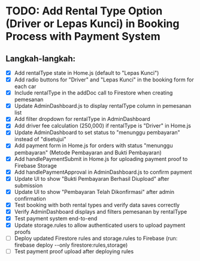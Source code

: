 # TODO: Add Rental Type Option (Driver or Lepas Kunci) in Booking Process with Payment System

## Langkah-langkah:
- [x] Add rentalType state in Home.js (default to "Lepas Kunci")
- [x] Add radio buttons for "Driver" and "Lepas Kunci" in the booking form for each car
- [x] Include rentalType in the addDoc call to Firestore when creating pemesanan
- [x] Update AdminDashboard.js to display rentalType column in pemesanan list
- [x] Add filter dropdown for rentalType in AdminDashboard
- [x] Add driver fee calculation (250,000) if rentalType is "Driver" in Home.js
- [x] Update AdminDashboard to set status to "menunggu pembayaran" instead of "disetujui"
- [x] Add payment form in Home.js for orders with status "menunggu pembayaran" (Metode Pembayaran and Bukti Pembayaran)
- [x] Add handlePaymentSubmit in Home.js for uploading payment proof to Firebase Storage
- [x] Add handlePaymentApproval in AdminDashboard.js to confirm payment
- [x] Update UI to show "Bukti Pembayaran Berhasil Diupload" after submission
- [x] Update UI to show "Pembayaran Telah Dikonfirmasi" after admin confirmation
- [x] Test booking with both rental types and verify data saves correctly
- [x] Verify AdminDashboard displays and filters pemesanan by rentalType
- [x] Test payment system end-to-end
- [x] Update storage.rules to allow authenticated users to upload payment proofs
- [ ] Deploy updated Firestore rules and storage.rules to Firebase (run: firebase deploy --only firestore:rules,storage)
- [ ] Test payment proof upload after deploying rules
